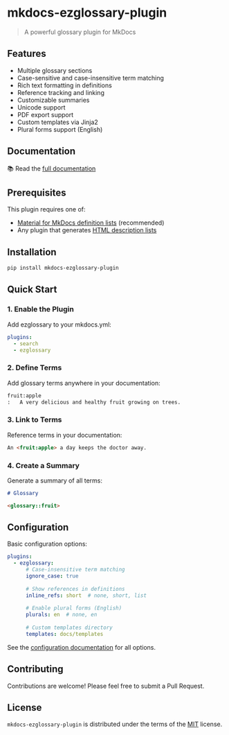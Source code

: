 # mkdocs-ezglossary-plugin

> A powerful glossary plugin for MkDocs

## Features

- Multiple glossary sections
- Case-sensitive and case-insensitive term matching
- Rich text formatting in definitions
- Reference tracking and linking
- Customizable summaries
- Unicode support
- PDF export support
- Custom templates via Jinja2
- Plural forms support (English)

## Documentation

📚 Read the [full documentation](https://realtimeprojects.github.io/mkdocs-ezglossary)

## Prerequisites

This plugin requires one of:
- [Material for MkDocs definition lists](https://squidfunk.github.io/mkdocs-material/reference/lists/) (recommended)
- Any plugin that generates [HTML description lists](https://www.w3schools.com/HTML/html_lists.asp)

## Installation

```bash
pip install mkdocs-ezglossary-plugin
```

## Quick Start

### 1. Enable the Plugin

Add ezglossary to your mkdocs.yml:

```yaml
plugins:
  - search
  - ezglossary
```

### 2. Define Terms

Add glossary terms anywhere in your documentation:

```markdown
fruit:apple
:   A very delicious and healthy fruit growing on trees.
```

### 3. Link to Terms

Reference terms in your documentation:

```markdown
An <fruit:apple> a day keeps the doctor away.
```

### 4. Create a Summary

Generate a summary of all terms:

```markdown
# Glossary

<glossary::fruit>
```

## Configuration

Basic configuration options:

```yaml
plugins:
  - ezglossary:
      # Case-insensitive term matching
      ignore_case: true
      
      # Show references in definitions
      inline_refs: short  # none, short, list
      
      # Enable plural forms (English)
      plurals: en  # none, en
      
      # Custom templates directory
      templates: docs/templates
```

See the [configuration documentation](https://realtimeprojects.github.io/mkdocs-ezglossary/configuration) for all options.

## Contributing

Contributions are welcome! Please feel free to submit a Pull Request.

## License

`mkdocs-ezglossary-plugin` is distributed under the terms of the [MIT](https://spdx.org/licenses/MIT.html) license.
